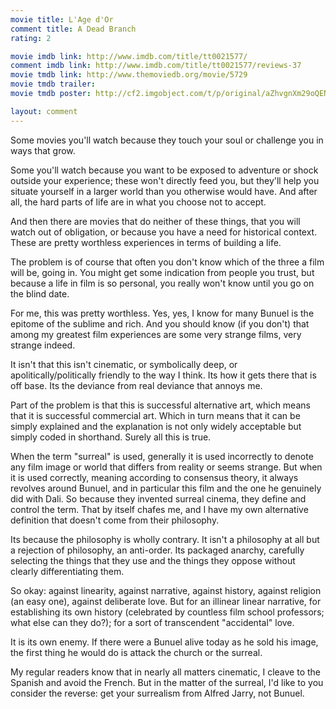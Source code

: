```yaml
---
movie title: L'Age d'Or
comment title: A Dead Branch
rating: 2

movie imdb link: http://www.imdb.com/title/tt0021577/
comment imdb link: http://www.imdb.com/title/tt0021577/reviews-37
movie tmdb link: http://www.themoviedb.org/movie/5729
movie tmdb trailer: 
movie tmdb poster: http://cf2.imgobject.com/t/p/original/aZhvgnXm29oQENZU2BCTwAqbw8e.jpg

layout: comment
---
```


Some movies you'll watch because they touch your soul or challenge you in ways that grow.

Some you'll watch because you want to be exposed to adventure or shock outside your experience; these won't directly feed you, but they'll help you situate yourself in a larger world than you otherwise would have. And after all, the hard parts of life are in what you choose not to accept.

And then there are movies that do neither of these things, that you will watch out of obligation, or because you have a need for historical context. These are pretty worthless experiences in terms of building a life.

The problem is of course that often you don't know which of the three a film will be, going in. You might get some indication from people you trust, but because a life in film is so personal, you really won't know until you go on the blind date.

For me, this was pretty worthless. Yes, yes, I know for many Bunuel is the epitome of the sublime and rich. And you should know (if you don't) that among my greatest film experiences are some very strange films, very strange indeed.

It isn't that this isn't cinematic, or symbolically deep, or apolitically/politically friendly to the way I think. Its how it gets there that is off base. Its the deviance from real deviance that annoys me.

Part of the problem is that this is successful alternative art, which means that it is successful commercial art. Which in turn means that it can be simply explained and the explanation is not only widely acceptable but simply coded in shorthand. Surely all this is true.

When the term "surreal" is used, generally it is used incorrectly to denote any film image or world that differs from reality or seems strange. But when it is used correctly, meaning according to consensus theory, it always revolves around Bunuel, and in particular this film and the one he genuinely did with Dali. So because they invented surreal cinema, they define and control the term. That by itself chafes me, and I have my own alternative definition that doesn't come from their philosophy.

Its because the philosophy is wholly contrary. It isn't a philosophy at all but a rejection of philosophy, an anti-order. Its packaged anarchy, carefully selecting the things that they use and the things they oppose without clearly differentiating them.

So okay: against linearity, against narrative, against history, against religion (an easy one), against deliberate love. But for an illinear linear narrative, for establishing its own history (celebrated by countless film school professors; what else can they do?); for a sort of transcendent "accidental" love.

It is its own enemy. If there were a Bunuel alive today as he sold his image, the first thing he would do is attack the church or the surreal.

My regular readers know that in nearly all matters cinematic, I cleave to the Spanish and avoid the French. But in the matter of the surreal, I'd like to you consider the reverse: get your surrealism from Alfred Jarry, not Bunuel.